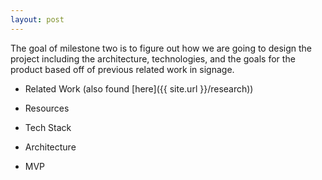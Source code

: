```yaml
---
layout: post
---
```


The goal of milestone two is to figure out how we are going to design the project including the architecture, technologies, and the goals for the product based off of previous related work in signage.

- Related Work (also found [here]({{ site.url }}/research))

- Resources

- Tech Stack

- Architecture

- MVP
